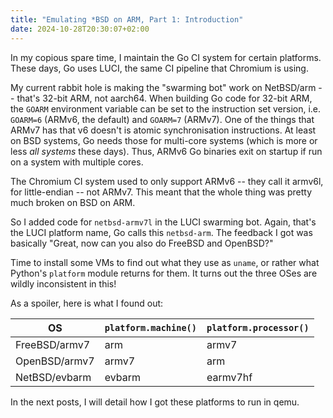 ```yaml
---
title: "Emulating *BSD on ARM, Part 1: Introduction"
date: 2024-10-28T20:30:07+02:00
---
```


In my copious spare time, I maintain the Go CI system for certain platforms. These days, Go uses LUCI, the same CI pipeline that Chromium is using.

My current rabbit hole is making the "swarming bot" work on NetBSD/arm -- that's 32-bit ARM, not aarch64. When building Go code for 32-bit ARM, the `GOARM` environment variable can be set to the instruction set version, i.e. `GOARM=6` (ARMv6, the default) and `GOARM=7` (ARMv7). One of the things that ARMv7 has that v6 doesn't is atomic synchronisation instructions. At least on BSD systems, Go needs those for multi-core systems (which is more or less *all systems* these days). Thus, ARMv6 Go binaries exit on startup if run on a system with multiple cores.

The Chromium CI system used to only support ARMv6 -- they call it armv6l, for little-endian -- not ARMv7. This meant that the whole thing was pretty much broken on BSD on ARM.

So I added code for `netbsd-armv7l` in the LUCI swarming bot. Again, that's the LUCI platform name, Go calls this `netbsd-arm`. The feedback I got was basically "Great, now can you also do FreeBSD and OpenBSD?" 

Time to install some VMs to find out what they use as `uname`, or rather what Python's `platform` module returns for them. It turns out the three OSes are wildly inconsistent in this!

As a spoiler, here is what I found out:

| OS            | `platform.machine()` | `platform.processor()` |
|---------------|----------------------|------------------------|
| FreeBSD/armv7 | arm                  | armv7                  |
| OpenBSD/armv7 | armv7                | arm                    |
| NetBSD/evbarm | evbarm               | earmv7hf               |

In the next posts, I will detail how I got these platforms to run in qemu.

